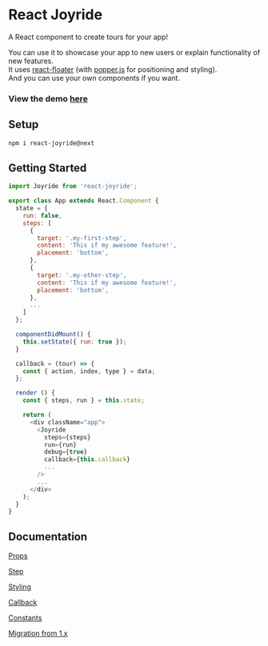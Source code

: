 # React Joyride

A React component to create tours for your app!

You can use it to showcase your app to new users or explain functionality of new features.  
It uses [react-floater](https://github.com/gilbarbara/react-floater) \(with [popper.js](https://github.com/FezVrasta/popper.js) for positioning and styling\).  
And you can use your own components if you want.

### View the demo [here](https://2zpjporp4p.codesandbox.io/)

## Setup

```bash
npm i react-joyride@next
```

## Getting Started

```javascript
import Joyride from 'react-joyride';

export class App extends React.Component {
  state = {
    run: false,
    steps: [
      {
        target: '.my-first-step',
        content: 'This if my awesome feature!',
        placement: 'bottom',
      },
      {
        target: '.my-other-step',
        content: 'This if my awesome feature!',
        placement: 'bottom',
      },
      ...
    ]
  };

  componentDidMount() {
    this.setState({ run: true });
  }

  callback = (tour) => {
    const { action, index, type } = data;
  };

  render () {
    const { steps, run } = this.state;

    return (
      <div className="app">
        <Joyride
          steps={steps}
          run={run}
          debug={true}
          callback={this.callback}
          ...
        />
        ...
      </div>
    );
  }
}
```

## Documentation

[Props](props.md)

[Step](step.md)

[Styling](styling.md)

[Callback](callback.md)

[Constants](constants.md)

[Migration from 1.x](migration.md)

